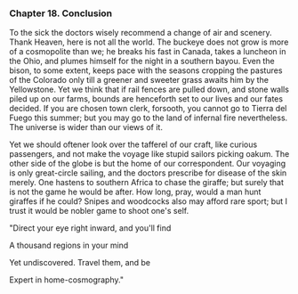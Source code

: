 ### Chapter 18. Conclusion

To the sick the doctors wisely recommend a change of air and scenery. Thank Heaven, here is not all the world. The buckeye does not grow is more of a cosmopolite than we; he breaks his fast in Canada, takes a luncheon in the Ohio, and plumes himself for the night in a southern bayou. Even the bison, to some extent, keeps pace with the seasons cropping the pastures of the Colorado only till a greener and sweeter grass awaits him by the Yellowstone. Yet we think that if rail fences are pulled down, and stone walls piled up on our farms, bounds are henceforth set to our lives and our fates decided. If you are chosen town clerk, forsooth, you cannot go to Tierra del Fuego this summer; but you may go to the land of infernal fire nevertheless. The universe is wider than our views of it.

Yet we should oftener look over the tafferel of our craft, like curious passengers, and not make the voyage like stupid sailors picking oakum. The other side of the globe is but the home of our correspondent. Our voyaging is only great-circle sailing, and the doctors prescribe for disease of the skin merely. One hastens to southern Africa to chase the giraffe; but surely that is not the game he would be after. How long, pray, would a man hunt giraffes if he could? Snipes and woodcocks also may afford rare sport; but I trust it would be nobler game to shoot one's self.

"Direct your eye right inward, and you'll find

A thousand regions in your mind

Yet undiscovered. Travel them, and be

Expert in home-cosmography."
